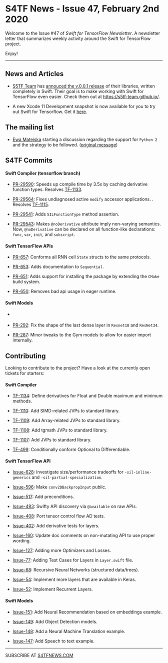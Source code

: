 
S4TF News - Issue 47, February 2nd 2020
===================

Welcome to the Issue #47 of *Swift for TensorFlow Newsletter*. A newsletter letter that summarizes weekly activity around the Swift for TensorFlow project.

Enjoy!

---

## News and Articles

* [S5TF Team](https://twitter.com/s5tfteam) has [annouced the v.0.0.1 release](https://twitter.com/s5tfteam/status/1222675637548257280?s=20) of their libraries, written completely in Swift. Their goal is to make working with Swift for TensorFlow even easier. Check them out at https://s5tf-team.github.io/.

* A new Xcode 11 Development snapshot is now available for you to try out Swift for Tensorflow. Get it [here](https://storage.googleapis.com/swift-tensorflow/mac/swift-tensorflow-DEVELOPMENT-2020-02-03-a-osx.pkg).

## The mailing list

* [Ewa Matejska](https://twitter.com/ematejska) starting a discussion regarding the support for `Python 2` and the strategy to be followed. ([original message](https://groups.google.com/a/tensorflow.org/d/msg/swift/MJLx6oWD1R8/4xh30YwnAQAJ))

## S4TF Commits

#### Swift Compiler (tensorflow branch)

* [PR-29590](https://github.com/apple/swift/pull/29590): Speeds up compile time by 3.5x by caching derivative function types. Resolves [TF-1133](https://bugs.swift.org/browse/TF-1133).

* [PR-29564](https://github.com/apple/swift/pull/29564): Fixes undiagnosed active `modify` accessor applications. . Resolves [TF-1115](https://bugs.swift.org/browse/TF-1115). 

* [PR-29541](https://github.com/apple/swift/pull/29541): Adds `SILFunctionType` method assertion.

* [PR-29543](https://github.com/apple/swift/pull/29543): Makes `@noDerivative` attribute imply non-varying semantics. Now, `@noDerivative` can be declared on all function-like declarations:
`func`, `var`, `init`, and `subscript`.

#### Swift TensorFlow APIs

* [PR-657](https://github.com/tensorflow/swift-apis/pull/657): Conforms all RNN cell `State` structs to the same protocols.

* [PR-653](https://github.com/tensorflow/swift-apis/pull/653): Adds documentation to `Sequential`.

* [PR-651](https://github.com/tensorflow/swift-apis/pull/651): Adds support for installing the package by extending the `CMake` build system.

* [PR-650](https://github.com/tensorflow/swift-apis/pull/650): Removes bad api usage in eager runtime.

#### Swift Models

* []()

* [PR-292](https://github.com/tensorflow/swift-models/pull/292): Fix the shape of the last dense layer in `Resnet18` and `ResNet34`.

* [PR-287](https://github.com/tensorflow/swift-models/pull/287): Minor tweaks to the Gym models to allow for easier import internally.


## Contributing

Looking to contribute to the project? Have a look at the currently open tickets for starters:

#### Swift Compiler

* [TF-1134](https://bugs.swift.org/browse/TF-1134): Define derivatives for Float and Double maximum and minimum methods.

* [TF-1110](https://bugs.swift.org/browse/TF-1110): Add SIMD-related JVPs to standard library.

* [TF-1109](https://bugs.swift.org/browse/TF-1109): Add Array-related JVPs to standard library.

* [TF-1108](https://bugs.swift.org/browse/TF-1108): Add tgmath JVPs to standard library.

* [TF-1107](https://bugs.swift.org/browse/TF-1107): Add JVPs to standard library.

* [TF-499](https://bugs.swift.org/browse/TF-499): Conditionally conform Optional to Differentiable.

#### Swift TensorFlow API

* [Issue-628](https://github.com/tensorflow/swift-apis/issues/628): Investigate size/performance tradeoffs for `-sil-inline-generics` and `-sil-partial-specialization`.

* [Issue-596](https://github.com/tensorflow/swift-apis/issues/596): Make `conv2DBackpropInput` public.

* [Issue-517](https://github.com/tensorflow/swift-apis/issues/517): Add preconditions. 

* [Issue-483](https://github.com/tensorflow/swift-apis/issues/483): Swifty API discovery via `@available` on raw APIs.

* [Issue-408](https://github.com/tensorflow/swift-apis/issues/408): Port tensor control flow AD tests.

* [Issue-402](https://github.com/tensorflow/swift-apis/issues/402): Add derivative tests for layers.

* [Issue-160](https://github.com/tensorflow/swift-apis/issues/160): Update doc comments on non-mutating API to use proper wording.

* [Issue-127](https://github.com/tensorflow/swift-apis/issues/127): Adding more Optimizers and Losses.

* [Issue-77](https://github.com/tensorflow/swift-apis/issues/77):  Adding Test Cases for Layers in `Layer.swift` file.

* [Issue-68](https://github.com/tensorflow/swift-apis/issues/68): Recursive Neural Networks (structured data/trees).

* [Issue-54](https://github.com/tensorflow/swift-apis/issues/54): Implement more layers that are available in Keras.

* [Issue-52](https://github.com/tensorflow/swift-apis/issues/52): Implement Recurrent Layers.

#### Swift Models

* [Issue-151](https://github.com/tensorflow/swift-models/issues/151): Add Neural Recommendation based on embeddings example.

* [Issue-149](https://github.com/tensorflow/swift-models/issues/149): Add Object Detection models.

* [Issue-148](https://github.com/tensorflow/swift-models/issues/148): Add a Neural Machine Translation example. 

* [Issue-147](https://github.com/tensorflow/swift-models/issues/147): Add Speech to text example.

---

SUBSCRIBE AT [S4TFNEWS.COM](https://www.s4tfnews.com/)
